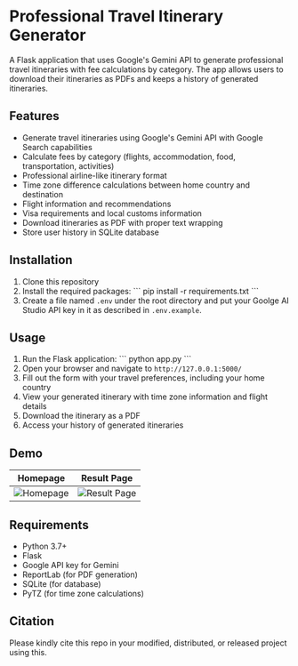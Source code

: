 # Professional Travel Itinerary Generator

A Flask application that uses Google's Gemini API to generate professional travel itineraries with fee calculations by category. The app allows users to download their itineraries as PDFs and keeps a history of generated itineraries.

## Features

- Generate travel itineraries using Google's Gemini API with Google Search capabilities
- Calculate fees by category (flights, accommodation, food, transportation, activities)
- Professional airline-like itinerary format
- Time zone difference calculations between home country and destination
- Flight information and recommendations
- Visa requirements and local customs information
- Download itineraries as PDF with proper text wrapping
- Store user history in SQLite database




## Installation

1. Clone this repository
2. Install the required packages:
   \`\`\`
   pip install -r requirements.txt
   \`\`\`
3. Create a file named `.env` under the root directory and put your Goolge AI Studio API key in it as described in `.env.example`. 

## Usage

1. Run the Flask application:
   \`\`\`
   python app.py
   \`\`\`
2. Open your browser and navigate to `http://127.0.0.1:5000/`
3. Fill out the form with your travel preferences, including your home country
4. View your generated itinerary with time zone information and flight details
5. Download the itinerary as a PDF
6. Access your history of generated itineraries
## Demo

| Homepage | Result Page |
|----------|-------------|
| ![Homepage](https://github.com/user-attachments/assets/59bfed26-facd-4a18-81cf-c39cea96bfed) | ![Result Page](https://github.com/user-attachments/assets/7eaac88c-860a-4339-a91c-8bf746baab41) |


## Requirements

- Python 3.7+
- Flask
- Google API key for Gemini
- ReportLab (for PDF generation)
- SQLite (for database)
- PyTZ (for time zone calculations)

## Citation
Please kindly cite this repo in your modified, distributed, or released project using this.
